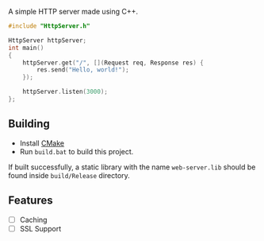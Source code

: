 A simple HTTP server made using C++.

```cpp
#include "HttpServer.h"

HttpServer httpServer;
int main()
{
	httpServer.get("/", [](Request req, Response res) {
		res.send("Hello, world!");
	});

	httpServer.listen(3000);
};
```

## Building
- Install [CMake](https://cmake.org/download)
- Run `build.bat` to build this project.
  
If built successfully, a static library with the name `web-server.lib` should be found inside `build/Release` directory.

## Features
- [ ] Caching
- [ ] SSL Support
